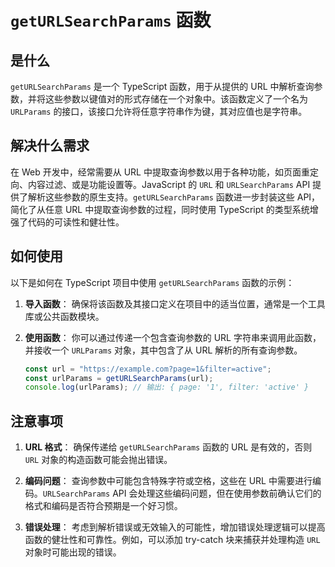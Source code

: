 # `getURLSearchParams` 函数

## 是什么

`getURLSearchParams` 是一个 TypeScript 函数，用于从提供的 URL 中解析查询参数，并将这些参数以键值对的形式存储在一个对象中。该函数定义了一个名为 `URLParams` 的接口，该接口允许将任意字符串作为键，其对应值也是字符串。

## 解决什么需求

在 Web 开发中，经常需要从 URL 中提取查询参数以用于各种功能，如页面重定向、内容过滤、或是功能设置等。JavaScript 的 `URL` 和 `URLSearchParams` API 提供了解析这些参数的原生支持。`getURLSearchParams` 函数进一步封装这些 API，简化了从任意 URL 中提取查询参数的过程，同时使用 TypeScript 的类型系统增强了代码的可读性和健壮性。

## 如何使用

以下是如何在 TypeScript 项目中使用 `getURLSearchParams` 函数的示例：

1. **导入函数**：
   确保将该函数及其接口定义在项目中的适当位置，通常是一个工具库或公共函数模块。

2. **使用函数**：
   你可以通过传递一个包含查询参数的 URL 字符串来调用此函数，并接收一个 `URLParams` 对象，其中包含了从 URL 解析的所有查询参数。

   ```typescript
   const url = "https://example.com?page=1&filter=active";
   const urlParams = getURLSearchParams(url);
   console.log(urlParams); // 输出: { page: '1', filter: 'active' }
   ```

## 注意事项

1. **URL 格式**：
   确保传递给 `getURLSearchParams` 函数的 URL 是有效的，否则 `URL` 对象的构造函数可能会抛出错误。

2. **编码问题**：
   查询参数中可能包含特殊字符或空格，这些在 URL 中需要进行编码。`URLSearchParams` API 会处理这些编码问题，但在使用参数前确认它们的格式和编码是否符合预期是一个好习惯。

3. **错误处理**：
   考虑到解析错误或无效输入的可能性，增加错误处理逻辑可以提高函数的健壮性和可靠性。例如，可以添加 try-catch 块来捕获并处理构造 `URL` 对象时可能出现的错误。
